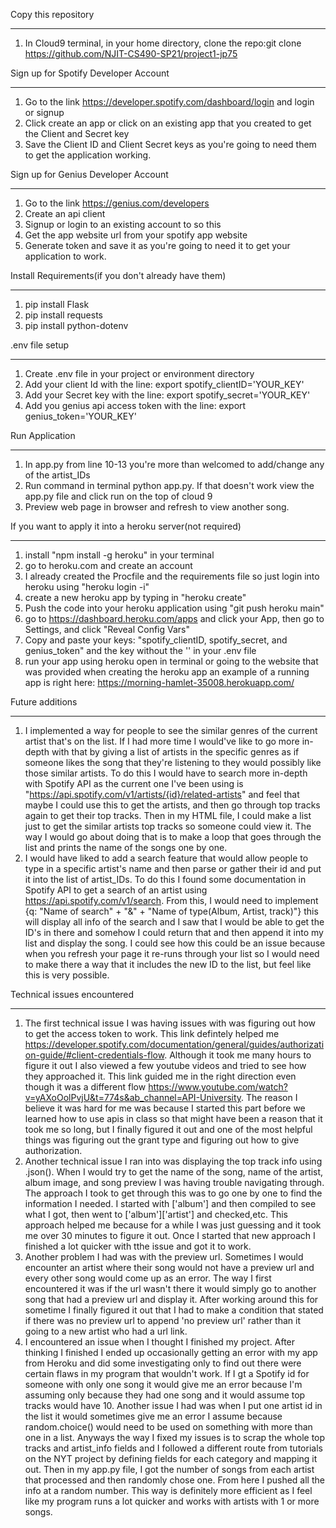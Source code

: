 Copy this repository
_________________________________________________________________________________________________________
1. In Cloud9 terminal, in your home directory, clone the repo:git clone https://github.com/NJIT-CS490-SP21/project1-jp75


Sign up for Spotify Developer Account
_________________________________________________________________________________________________________
1. Go to the link https://developer.spotify.com/dashboard/login and login or signup
2. Click create an app or click on an existing app that you created to get the Client and Secret key
3. Save the Client ID and Client Secret keys as you're going to need them to get the application working.

Sign up for Genius Developer Account
_________________________________________________________________________________________________________
1. Go to the link https://genius.com/developers
2. Create an api client
3. Signup or login to an existing account to so this
3. Get the app website url from your spotify app website
4. Generate token and save it as you're going to need it to get your application to work.


Install Requirements(if you don't already have them)
_________________________________________________________________________________________________________
1. pip install Flask
2. pip install requests
3. pip install python-dotenv


.env file setup
_________________________________________________________________________________________________________
1. Create .env file in your project or environment directory
2. Add your client Id with the line: export spotify_clientID='YOUR_KEY'
3. Add your Secret key with the line: export spotify_secret='YOUR_KEY'
4. Add you genius api access token with the line: export genius_token='YOUR_KEY'


Run Application
_________________________________________________________________________________________________________
1. In app.py from line 10-13 you're more than welcomed to add/change any of the artist_IDs 
2. Run command in terminal python app.py. If that doesn't work view the app.py file and click run on the top of cloud 9
3. Preview web page in browser and refresh to view another song.


If you want to apply it into a heroku server(not required)
_________________________________________________________________________________________________________
1. install "npm install -g heroku" in your terminal
2. go to heroku.com and create an account
3. I already created the Procfile and the requirements file so just login into heroku using "heroku login -i"
4. create a new heroku app by typing in "heroku create"
5. Push the code into your heroku application using "git push heroku main"
6.  go to https://dashboard.heroku.com/apps and click your App, then go to Settings, and click "Reveal Config Vars"
7.  Copy and paste your keys: "spotify_clientID, spotify_secret, and genius_token" and the key without the '' in your .env file
8.  run your app using heroku open in terminal or going to the website that was provided when creating the heroku app
an example of a running app is right here: https://morning-hamlet-35008.herokuapp.com/


Future additions
_________________________________________________________________________________________________________
1. I implemented a way for people to see the similar genres of the current artist that's on the list. If I had more time I would've like to go more in-depth with that by giving a list of artists in the specific genres as if someone likes the song that they're listening to they would possibly like those similar artists. To do this I would have to search more in-depth with Spotify API as the current one I've been using is "https://api.spotify.com/v1/artists/{id}/related-artists" and feel that maybe I could use this to get the artists, and then go through top tracks again to get their top tracks. Then in my HTML file, I could make a list just to get the similar artists top tracks so someone could view it. The way I would go about doing that is to make a loop that goes through the list and prints the name of the songs one by one.
2. I would have liked to add a search feature that would allow people to type in a specific artist's name and then parse or gather their id and put it into the list of artist_IDs. To do this I found some documentation in Spotify API to get a search of an artist using https://api.spotify.com/v1/search. From this, I would need to implement {q: "Name of search" + "&" + "Name of type(Album, Artist, track)"} this will display all info of the search and I saw that I would be able to get the ID's in there and somehow I could return that and then append it into my list and display the song. I could see how this could be an issue because when you refresh your page it re-runs through your list so I would need to make there a way that it includes the new ID to the list, but feel like this is very possible.


Technical issues encountered
________________________________________________________________________________________________________
1. The first technical issue I was having issues with was figuring out how to get the access token to work. This link defintely helped me https://developer.spotify.com/documentation/general/guides/authorization-guide/#client-credentials-flow. Although it took me many hours to figure it out I also viewed a few youtube videos and tried to see how they approached it. This link guided me in the right direction even though it was a different flow https://www.youtube.com/watch?v=yAXoOolPvjU&t=774s&ab_channel=API-University. The reason I believe it was hard for me was because I started this part before we learned how to use apis in class so that might have been a reason that it took me so long, but I finally figured it out and one of the most helpful things was figuring out the grant type and figuring out how to give authorization.
2. Another technical issue I ran into was displaying the top track info using .json(). When I would try to get the name of the song, name of the artist, album image, and song preview I was having trouble navigating through. The approach I took to get through this was to go one by one to find the information I needed. I started with ['album'] and then compiled to see what I got, then went to ['album']['artist'] and checked,etc. This approach helped me because for a while I was just guessing and it took me over 30 minutes to figure it out. Once I started that new approach I finished a lot quicker with tthe issue and got it to work.
3. Another problem I had was with the preview url. Sometimes I would encounter an artist where their song would not have a preview url and every other song would come up as an error. The way I first encountered it was if the url wasn't there it would simply go to another song that had a preview url and display it. After working around this for sometime I finally figured it out that I had to make a condition that stated if there was no preview url to append 'no preview url' rather than it going to a new artist who had a url link.
4. I encountered an issue when I thought I finished my project. After thinking I finished I ended up occasionally getting an error with my app from Heroku and did some investigating only to find out there were certain flaws in my program that wouldn't work. If I gt a Spotify id for someone with only one song it would give me an error because I'm assuming only because they had one song and it would assume top tracks would have 10. Another issue I had was when I put one artist id in the list it would sometimes give me an error I assume because random.choice() would need to be used on something with more than one in a list. Anyways the way I fixed my issues is to scrap the whole top tracks and artist_info fields and I followed a different route from tutorials on the NYT project by defining fields for each category and mapping it out. Then in my app.py file, I got the number of songs from each artist that processed and then randomly chose one. From here I pushed all the info at a random number. This way is definitely more efficient as I feel like my program runs a lot quicker and works with artists with 1 or more songs.
